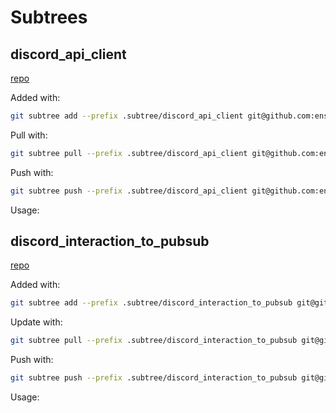 # Subtrees

## discord_api_client

[repo](https://github.com/enspyrco/discord_api_client)

Added with:

```sh
git subtree add --prefix .subtree/discord_api_client git@github.com:enspyrco/discord_api_client.git main --squash
```

Pull with:

```sh
git subtree pull --prefix .subtree/discord_api_client git@github.com:enspyrco/discord_api_client.git main --squash
```

Push with:

```sh
git subtree push --prefix .subtree/discord_api_client git@github.com:enspyrco/discord_api_client.git main
```

Usage:

## discord_interaction_to_pubsub

[repo](https://github.com/enspyrco/discord_interaction_to_pubsub)

Added with:

```sh
git subtree add --prefix .subtree/discord_interaction_to_pubsub git@github.com:enspyrco/discord_interaction_to_pubsub.git main --squash
```

Update with:

```sh
git subtree pull --prefix .subtree/discord_interaction_to_pubsub git@github.com:enspyrco/discord_interaction_to_pubsub.git main --squash
```

Push with:

```sh
git subtree push --prefix .subtree/discord_interaction_to_pubsub git@github.com:enspyrco/discord_interaction_to_pubsub.git main
```

Usage:
